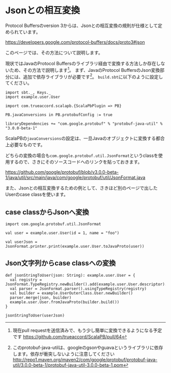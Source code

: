# Jsonとの相互変換

Protocol Buffersのversion 3からは、Jsonとの相互変換の規則が仕様として定められています。

<https://developers.google.com/protocol-buffers/docs/proto3#json>

このページでは、その方法について説明します。

現状ではJavaのProtocol Buffersのライブラリ経由で変換する方法しか存在しないため、その方法で説明します[^scalapb-64]。
まず、JavaのProtocol BuffersのJson変換部分には、追加で依存ライブラリが必要です[^gson]。
`build.sbt`に以下のように設定してください。

```tut:invisible
import sbt._, Keys._
import example.user.User
```

```tut:silent
import com.trueaccord.scalapb.{ScalaPbPlugin => PB}

PB.javaConversions in PB.protobufConfig := true

libraryDependencies += "com.google.protobuf" % "protobuf-java-util" % "3.0.0-beta-1"
```

ScalaPBの`javaConversions`の設定は、一旦Javaのオブジェクトに変換する都合上必要なものです。

どちらの変換の場合も`com.google.protobuf.util.JsonFormat`というclassを使用するので、さきにそのソースコードへのリンクを貼っておきます。

https://github.com/google/protobuf/blob/v3.0.0-beta-1/java/util/src/main/java/com/google/protobuf/util/JsonFormat.java

また、Jsonとの相互変換するための例として、さきほど別のページで出したUserのcase classを使います。

## case classからJsonへ変換

```tut
import com.google.protobuf.util.JsonFormat

val user = example.user.User(id = 1, name = "foo")

val userJson = JsonFormat.printer.print(example.user.User.toJavaProto(user))
```

## Json文字列からcase classへの変換

```tut:silent
def jsonStringToUser(json: String): example.user.User = {
  val registry = JsonFormat.TypeRegistry.newBuilder().add(example.user.User.descriptor).build()
  val parser = JsonFormat.parser().usingTypeRegistry(registry)
  val builder = example.UserOuterClass.User.newBuilder()
  parser.merge(json, builder)
  example.user.User.fromJavaProto(builder.build())
}
```

```tut
jsonStringToUser(userJson)
```

[^scalapb-64]: 現在pull requestを送信済みで、もう少し簡単に変換できるようになる予定です https://github.com/trueaccord/ScalaPB/pull/64
[^gson]: このprotobuf-java-utilは、googleのgsonやguavaというライブラリに依存します。依存が衝突しないように注意してください http://repo1.maven.org/maven2/com/google/protobuf/protobuf-java-util/3.0.0-beta-1/protobuf-java-util-3.0.0-beta-1.pom
